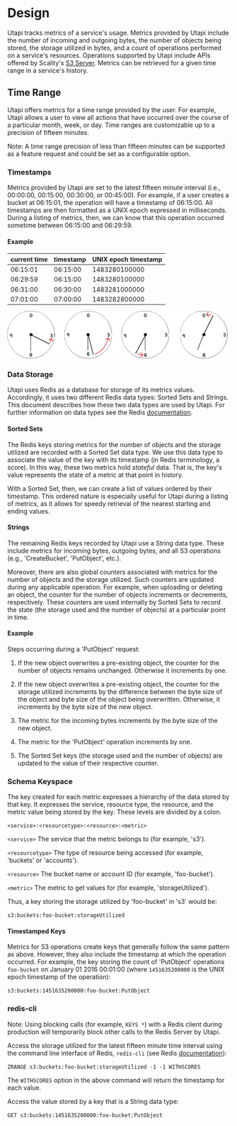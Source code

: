 # Design

Utapi tracks metrics of a service's usage. Metrics provided by Utapi include the
number of incoming and outgoing bytes, the number of objects being stored, the
storage utilized in bytes, and a count of operations performed on a service's
resources. Operations supported by Utapi include APIs offered by Scality's [S3
Server](https://github.com/scality/S3). Metrics can be retrieved for a given
time range in a service's history.

## Time Range

Utapi offers metrics for a time range provided by the user. For example, Utapi
allows a user to view all actions that have occurred over the course of a
particular month, week, or day. Time ranges are customizable up to a precision
of fifteen minutes.

Note: A time range precision of less than fifteen minutes can be supported as a
feature request and could be set as a configurable option.

### Timestamps

Metrics provided by Utapi are set to the latest fifteen minute interval (i.e.,
00:00:00, 00:15:00, 00:30:00, or 00:45:00). For example, if a user creates a
bucket at 06:15:01, the operation will have a timestamp of 06:15:00. All
timestamps are then formatted as a UNIX epoch expressed in milliseconds. During
a listing of metrics, then, we can know that this operation occurred sometime
between 06:15:00 and 06:29:59.

#### Example

| current time | timestamp | UNIX epoch timestamp |
|--------------|-----------|----------------------|
| 06:15:01     | 06:15:00  | 1483280100000        |
| 06:29:59     | 06:15:00  | 1483280100000        |
| 06:31:00     | 06:30:00  | 1483281000000        |
| 07:01:00     | 07:00:00  | 1483282800000        |

![timestamp graphic](res/timestamp-graphic.png)

### Data Storage

Utapi uses Redis as a database for storage of its metrics values. Accordingly,
it uses two different Redis data types: Sorted Sets and Strings. This document
describes how these two data types are used by Utapi. For further information on
data types see the Redis [documentation](https://redis.io/topics/data-types).

#### Sorted Sets

The Redis keys storing metrics for the number of objects and the storage
utilized are recorded with a Sorted Set data type. We use this data type to
associate the value of the key with its timestamp (in Redis terminology, a
score). In this way, these two metrics hold *stateful* data. That is, the key's
value represents the state of a metric at that point in history.

With a Sorted Set, then, we can create a list of values ordered by their
timestamp. This ordered nature is especially useful for Utapi during a listing
of metrics, as it allows for speedy retrieval of the nearest starting and ending
values.

#### Strings

The remaining Redis keys recorded by Utapi use a String data type. These include
metrics for incoming bytes, outgoing bytes, and all S3 operations (e.g.,
'CreateBucket', 'PutObject', etc.).

Moreover, there are also global counters associated with metrics for the number
of objects and the storage utilized. Such counters are updated during any
applicable operation. For example, when uploading or deleting an object, the
counter for the number of objects increments or decrements, respectively. These
counters are used internally by Sorted Sets to record the state (the storage
used and the number of objects) at a particular point in time.

#### Example

Steps occurring during a 'PutObject' request:

1. If the new object overwrites a pre-existing object, the counter for the
    number of objects remains unchanged. Otherwise it increments by one.

2. If the new object overwrites a pre-existing object, the counter for the
    storage utilized increments by the difference between the byte size of the
    object and byte size of the object being overwritten. Otherwise, it
    increments by the byte size of the new object.

3. The metric for the incoming bytes increments by the byte size of the new
    object.

4. The metric for the 'PutObject' operation increments by one.

5. The Sorted Set keys (the storage used and the number of objects) are updated
    to the value of their respective counter.

### Schema Keyspace

The key created for each metric expresses a hierarchy of the data stored by that
key. It expresses the service, resource type, the resource, and the metric value
being stored by the key. These levels are divided by a colon.

```
<service>:<resourcetype>:<resource>:<metric>
```

`<service>` The service that the metric belongs to (for example, 's3').

`<resourcetype>` The type of resource being accessed (for example, 'buckets'
or 'accounts').

`<resource>` The bucket name or account ID (for example, 'foo-bucket').

`<metric>` The metric to get values for (for example, 'storageUtilized').

Thus, a key storing the storage utilized by 'foo-bucket' in 's3' would be:

```
s3:buckets:foo-bucket:storageUtilized
```

#### Timestamped Keys

Metrics for S3 operations create keys that generally follow the same pattern as
above. However, they also include the timestamp at which the operation occurred.
For example, the key storing the count of 'PutObject' operations `foo-bucket` on
January 01 2016 00:01:00 (where `1451635200000` is the UNIX epoch timestamp of
the operation):

```
s3:buckets:1451635200000:foo-bucket:PutObject
```

### redis-cli

Note: Using blocking calls (for example, `KEYS *`) with a Redis client during
production will temporarily block other calls to the Redis Server by Utapi.

Access the storage utilized for the latest fifteen minute time interval using
the command line interface of Redis, `redis-cli` (see Redis
[documentation](https://redis.io/topics/rediscli)):

```
ZRANGE s3:buckets:foo-bucket:storageUtilized -1 -1 WITHSCORES
```

The `WITHSCORES` option in the above command will return the timestamp for each
value.

Access the value stored by a key that is a String data type:

```
GET s3:buckets:1451635200000:foo-bucket:PutObject
```
